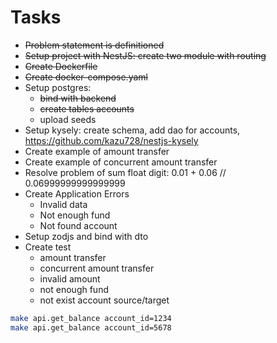 # Tasks
* ~~Problem statement is definitioned~~
* ~~Setup project with NestJS: create two module with routing~~
* ~~Create Dockerfile~~
* ~~Create docker-compose.yaml~~
* Setup postgres:
  * ~~bind with backend~~
  * ~~create tables accounts~~
  * upload seeds
* Setup kysely: create schema, add dao for accounts, https://github.com/kazu728/nestjs-kysely
* Create example of amount transfer
* Create example of concurrent amount transfer
* Resolve problem of sum float digit: 0.01 + 0.06 // 0.06999999999999999
* Create Application Errors
  * Invalid data
  * Not enough fund
  * Not found account
* Setup zodjs and bind with dto
* Create test
  * amount transfer
  * concurrent amount transfer
  * invalid amount
  * not enough fund
  * not exist account source/target


```sh
make api.get_balance account_id=1234
make api.get_balance account_id=5678
```